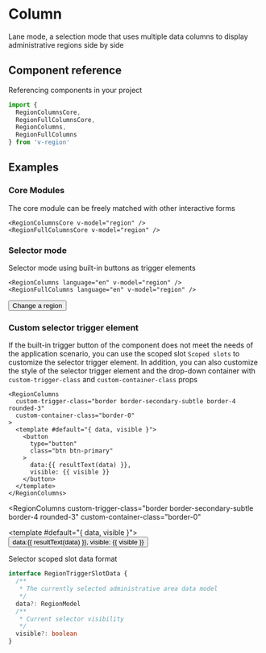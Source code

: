 # Column

Lane mode, a selection mode that uses multiple data columns to display administrative regions side by side

## Component reference

Referencing components in your project

```js
import {
  RegionColumnsCore,
  RegionFullColumnsCore,
  RegionColumns,
  RegionFullColumns
} from 'v-region'
```

## Examples

<script setup>
import { ref } from 'vue'
import {
  RegionFullColumnsCore,
  RegionColumns,
  RegionFullColumns
} from 'v-region'

import { useRegionChange, resultText } from '@/script/region/data'
const { values, change } = useRegionChange()
</script>

### Core Modules

The core module can be freely matched with other interactive forms

```vue-html
<RegionColumnsCore v-model="region" />
<RegionFullColumnsCore v-model="region" />
```

<RegionFullColumnsCore
  v-model="values"
  class="border rounded-3 shadow-sm d-inline-flex"
/>

### Selector mode

Selector mode using built-in buttons as trigger elements

```vue-html
<RegionColumns language="en" v-model="region" />
<RegionFullColumns language="en" v-model="region" />
```

<RegionFullColumns
  language="en"
  v-model="values"
/>

<div class="mt-3">
  <button
    type="button"
    class="btn btn-dark"
    @click="change"
  >Change a region</button>
</div>

### Custom selector trigger element

If the built-in trigger button of the component does not meet the needs of the application scenario, you can use the scoped slot `Scoped slots` to customize the selector trigger element. In addition, you can also customize the style of the selector trigger element and the drop-down container with `custom-trigger-class` and `custom-container-class` props

```vue-html
<RegionColumns
  custom-trigger-class="border border-secondary-subtle border-4 rounded-3"
  custom-container-class="border-0"
>
  <template #default="{ data, visible }">
    <button
      type="button"
      class="btn btn-primary"
    >
      data:{{ resultText(data) }},
      visible: {{ visible }}
    </button>
  </template>
</RegionColumns>
```

<RegionColumns
  custom-trigger-class="border border-secondary-subtle border-4 rounded-3"
  custom-container-class="border-0"
>
  <template #default="{ data, visible }">
    <button
      type="button"
      class="btn btn-primary"
    >
      data:{{ resultText(data) }},
      visible: {{ visible }}
    </button>
  </template>
</RegionColumns>

Selector scoped slot data format

```ts
interface RegionTriggerSlotData {
  /**
   * The currently selected administrative area data model
   */
  data?: RegionModel
  /**
   * Current selector visibility
   */
  visible?: boolean
}
```
